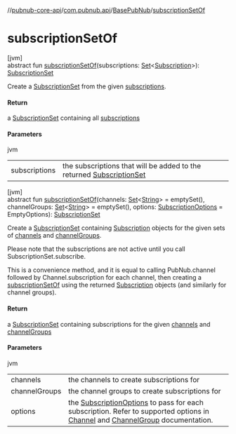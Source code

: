 //[pubnub-core-api](../../../index.md)/[com.pubnub.api](../index.md)/[BasePubNub](index.md)/[subscriptionSetOf](subscription-set-of.md)

# subscriptionSetOf

[jvm]\
abstract fun [subscriptionSetOf](subscription-set-of.md)(subscriptions: [Set](https://kotlinlang.org/api/latest/jvm/stdlib/kotlin.collections/-set/index.html)&lt;[Subscription](index.md)&gt;): [SubscriptionSet](index.md)

Create a [SubscriptionSet](index.md) from the given [subscriptions](subscription-set-of.md).

#### Return

a [SubscriptionSet](index.md) containing all [subscriptions](subscription-set-of.md)

#### Parameters

jvm

| | |
|---|---|
| subscriptions | the subscriptions that will be added to the returned [SubscriptionSet](index.md) |

[jvm]\
abstract fun [subscriptionSetOf](subscription-set-of.md)(channels: [Set](https://kotlinlang.org/api/latest/jvm/stdlib/kotlin.collections/-set/index.html)&lt;[String](https://kotlinlang.org/api/latest/jvm/stdlib/kotlin/-string/index.html)&gt; = emptySet(), channelGroups: [Set](https://kotlinlang.org/api/latest/jvm/stdlib/kotlin.collections/-set/index.html)&lt;[String](https://kotlinlang.org/api/latest/jvm/stdlib/kotlin/-string/index.html)&gt; = emptySet(), options: [SubscriptionOptions](../../com.pubnub.api.v2.subscriptions/-subscription-options/index.md) = EmptyOptions): [SubscriptionSet](index.md)

Create a [SubscriptionSet](index.md) containing [Subscription](index.md) objects for the given sets of [channels](subscription-set-of.md) and [channelGroups](subscription-set-of.md).

Please note that the subscriptions are not active until you call SubscriptionSet.subscribe.

This is a convenience method, and it is equal to calling PubNub.channel followed by Channel.subscription for each channel, then creating a [subscriptionSetOf](subscription-set-of.md) using the returned [Subscription](index.md) objects (and similarly for channel groups).

#### Return

a [SubscriptionSet](index.md) containing subscriptions for the given [channels](subscription-set-of.md) and [channelGroups](subscription-set-of.md)

#### Parameters

jvm

| | |
|---|---|
| channels | the channels to create subscriptions for |
| channelGroups | the channel groups to create subscriptions for |
| options | the [SubscriptionOptions](../../com.pubnub.api.v2.subscriptions/-subscription-options/index.md) to pass for each subscription. Refer to supported options in [Channel](index.md) and [ChannelGroup](index.md) documentation. |
